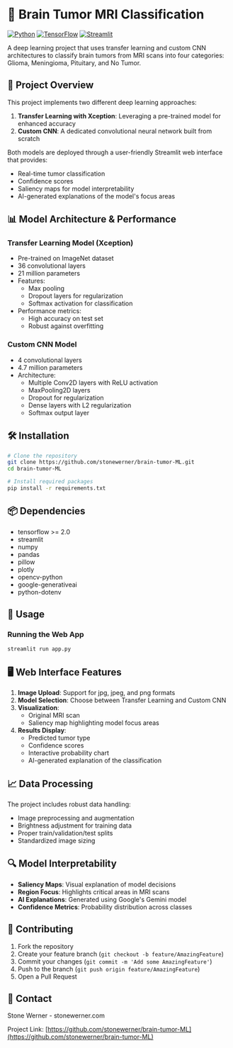 # 🧠 Brain Tumor MRI Classification

[![Python](https://img.shields.io/badge/Python-3.7%2B-blue.svg)](https://www.python.org/)
[![TensorFlow](https://img.shields.io/badge/TensorFlow-2.0%2B-orange.svg)](https://www.tensorflow.org/)
[![Streamlit](https://img.shields.io/badge/Streamlit-1.0%2B-red.svg)](https://streamlit.io/)

A deep learning project that uses transfer learning and custom CNN architectures to classify brain tumors from MRI scans into four categories: Glioma, Meningioma, Pituitary, and No Tumor.

## 🎯 Project Overview

This project implements two different deep learning approaches:
1. **Transfer Learning with Xception**: Leveraging a pre-trained model for enhanced accuracy
2. **Custom CNN**: A dedicated convolutional neural network built from scratch

Both models are deployed through a user-friendly Streamlit web interface that provides:
- Real-time tumor classification
- Confidence scores
- Saliency maps for model interpretability
- AI-generated explanations of the model's focus areas

## 📊 Model Architecture & Performance

### Transfer Learning Model (Xception)
- Pre-trained on ImageNet dataset
- 36 convolutional layers
- 21 million parameters
- Features:
  - Max pooling
  - Dropout layers for regularization
  - Softmax activation for classification
- Performance metrics:
  - High accuracy on test set
  - Robust against overfitting

### Custom CNN Model
- 4 convolutional layers
- 4.7 million parameters
- Architecture:
  - Multiple Conv2D layers with ReLU activation
  - MaxPooling2D layers
  - Dropout for regularization
  - Dense layers with L2 regularization
  - Softmax output layer

## 🛠️ Installation

```bash
# Clone the repository
git clone https://github.com/stonewerner/brain-tumor-ML.git
cd brain-tumor-ML

# Install required packages
pip install -r requirements.txt
```

## 📦 Dependencies

- tensorflow >= 2.0
- streamlit
- numpy
- pandas
- pillow
- plotly
- opencv-python
- google-generativeai
- python-dotenv

## 🚀 Usage


### Running the Web App

```bash
streamlit run app.py
```

## 🖥️ Web Interface Features

1. **Image Upload**: Support for jpg, jpeg, and png formats
2. **Model Selection**: Choose between Transfer Learning and Custom CNN
3. **Visualization**:
   - Original MRI scan
   - Saliency map highlighting model focus areas
4. **Results Display**:
   - Predicted tumor type
   - Confidence scores
   - Interactive probability chart
   - AI-generated explanation of the classification

## 📈 Data Processing

The project includes robust data handling:
- Image preprocessing and augmentation
- Brightness adjustment for training data
- Proper train/validation/test splits
- Standardized image sizing

## 🔍 Model Interpretability

- **Saliency Maps**: Visual explanation of model decisions
- **Region Focus**: Highlights critical areas in MRI scans
- **AI Explanations**: Generated using Google's Gemini model
- **Confidence Metrics**: Probability distribution across classes

## 👥 Contributing

1. Fork the repository
2. Create your feature branch (`git checkout -b feature/AmazingFeature`)
3. Commit your changes (`git commit -m 'Add some AmazingFeature'`)
4. Push to the branch (`git push origin feature/AmazingFeature`)
5. Open a Pull Request


## 📧 Contact

Stone Werner - stonewerner.com

Project Link: [https://github.com/stonewerner/brain-tumor-ML](https://github.com/stonewerner/brain-tumor-ML)
